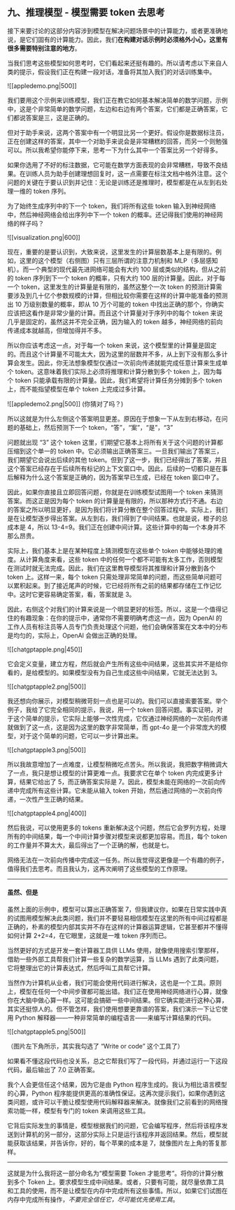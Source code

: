 

## 九、推理模型 - 模型需要 token 去思考

接下来要讨论的这部分内容涉到模型在解决问题场景中的计算能力，或者更准确地说，是它们固有的计算能力。因此，我们**在构建对话示例时必须格外小心，这里有很多需要特别注意的地方**。

当我们思考这些模型如何思考时，它们看起来还挺有趣的。所以请考虑以下来自人类的提示，假设我们正在构建一段对话，准备将其加入我们的对话训练集中。

![[appledemo.png|500]]

我们要用这个示例来训练模型，我们正在教它如何基本解决简单的数学问题，示例中，这是个非常简单的数学问题，左边和右边有两个答案，它们都是正确答案，它们都说答案是三，这是正确的。

但对于助手来说，这两个答案中有一个明显比另一个更好。假设你是数据标注员，正在创建这样的答案，其中一个对助手来说会是非常糟糕的回答，而另一个则勉强可以。所以我希望你能停下来，思考一下为什么其中一个答案比另一个好得多。

如果你选用了不好的标注数据，它可能在数学方面表现的会非常糟糕，导致不良结果。在训练人员为助手创建理想回复时，这一点需要在标注文档中格外注意。这个问题的关键在于要认识到并记住：无论是训练还是推理时，模型都是在从左到右处理一维的 token 序列。

为了始终生成序列中的下一个 token，我们将所有这些 token 输入到神经网络中，然后神经网络会给出序列中下一个 token 的概率。还记得我们使用的神经网络的样子吗？

![[visualization.png|600]]

现在，重要的是要认识到，大致来说，这里发生的计算层数基本上是有限的。例如，这里的这个模型（右侧图）只有三层所谓的注意力机制和 MLP（多层感知机）。而一个典型的现代最先进网络可能会有大约 100 层或类似的结构，但从之前的 token 序列到下一个 token 的概率，只有大约 100 层的计算量。因此，对于每一个 token，这里发生的计算量是有限的，虽然这整个一次 token 的预测计算需要涉及到几十亿个参数规模的计算，但相比较你需要在这样的计算中能准备的预测出 10 万级别数量的概率，即从 10 万个可能的 token 中找出正确的那个，你确实应该把这看作是非常少量的计算。而且这个计算量对于序列中的每个 token 来说几乎是固定的，虽然这并不完全正确，因为输入的 token 越多，神经网络的前向传递成本就越高，但增加得并不多。

所以你应该考虑这一点，对于每一个 token 来说，这个模型里的计算量是固定的。而且这个计算量不可能太大，因为这里的层数并不多，从上到下没有那么多计算会发生。因此，你无法想象模型仅通过一次前向传递就能完成任意计算来生成单个 token。这意味着我们实际上必须将推理和计算分散到多个 token 上，因为每个 token 只能承载有限的计算量。因此，我们希望将计算任务分摊到多个 token 上，而不能指望模型在单个 token 上完成过多计算。

![[appledemo2.png|500]]
(你猜对了吗？)

所以这就是为什么左侧这个答案明显更差。原因在于想象一下从左到右移动，在问题的基础上，然后预测下一个 token，“答”，“案”，“是”，“3” 

问题就出现 “3” 这个 token 这里，们期望它基本上将所有关于这个问题的计算都压缩到这个单一的 token 中。它必须输出正确答案三。一旦我们输出了答案三，我们期望它会说出后续的其他 token。但到了这一步，我们已经得出了答案，并且这个答案已经存在于后续所有标记的上下文窗口中。因此，后续的一切都只是在事后解释为什么这个答案是正确的，因为答案早已生成，已经在 token 窗口中了。

因此，如果你直接且立即回答问题，你就是在训练模型试图用一个 token 来猜测答案。而这正是因为每个 token 的计算量是有限的，所以那种方式行不通。右边的答案之所以明显更好，是因为我们将计算分散在整个回答过程中。实际上，我们是在让模型逐步得出答案。从左到右，我们得到了中间结果。也就是说，橙子的总成本是 4，所以 13-4=9。我们正在创建中间计算。这些计算中的每一个本身并不那么昂贵。

实际上，我们基本上是在某种程度上猜测模型在这些单个 token 中能够处理的难度。从计算角度来看，这些 token 中的任何一个都不可能有太多工作，否则模型在测试时就无法完成。因此，我们在这里教导模型将其推理和计算分散到各个 token 上。这样一来，每个 token 只需处理非常简单的问题，而这些简单问题可以累积起来。到了接近尾声的时候，它已经将所有之前的结果都存储在工作记忆中。这时它更容易确定答案，看，答案就是 3。

因此，右侧这个对我们的计算来说是一个明显更好的标签。所以，这是一个值得记住的有趣现象：在你的提示中，通常你不需要明确考虑这一点，因为 OpenAI 的工作人员有标注员等人员专门负责处理这个问题，他们会确保答案在文本中的分布是均匀的，实际上，OpenAI 会做出正确的处理。

![[chatgptapple.png|450]]

它会定义变量，建立方程，然后就会产生所有这些中间结果，这些其实并不是给你看的，是给模型的。如果模型没有为自己生成这些中间结果，它就无法达到 3。

![[chatgptapple2.png|500]]

我还想向你展示，对模型稍微苛刻一点也是可以的。我们可以直接索要答案。举个例子，我给了它完全相同的提示，我说，用一个 token 回答问题。事实证明，对于这个简单的提示，它实际上能够一次性完成，它仅通过神经网络的一次前向传递就做到了这一点，这是因为这里的数字非常简单，而 gpt-4o 是一个非常庞大的模型，对于这个简单的问题，它可以一步计算出来。

![[chatgptapple3.png|500]]

所以我故意增加了一点难度，让模型稍微吃点苦头。所以我说，我把数字稍微调大了一点，我只是想让模型的计算更难一点。我要求它在单个 token 内完成更多计算，结果它给出了 5，而正确答案实际是 7。因此，模型未能在网络的一次前向传递中完成所有这些计算。它未能从输入 token 开始，然后通过网络的一次前向传递，一次性产生正确的结果。

![[chatgptapple4.png|400]]

然后我说，可以使用更多的 tokens 重新解决这个问题，然后它会罗列方程，处理所有的中间结果，每一个中间计算步骤对模型来说都更加容易。而且，每个 token 的工作量并不算太大，最后得出了一个正确的解，也就是七。

网络无法在一次前向传播中完成这一任务。所以我觉得这更像是一个有趣的例子，值得我们去思考。而且我认为，这再次阐明了这些模型的工作原理。

---

#### 虽然、但是

虽然上面的示例中，模型可以算出正确答案 7，但我建议你，如果在日常实践中真的试图用模型解决此类问题，我们并不要轻易相信模型在这里的所有中间过程都是正确的，朴素的模型内部其实并不存在这样的计算器运算逻辑，它甚至都并不懂得如何计算 2+2=4，在它眼里，这就是一堆 token 序列而已。

当然更好的方式是开发一套计算器工具供 LLMs 使用，就像使用搜索引擎那样，借助一些外部工具帮我们计算一些复杂的数学运算，当 LLMs 遇到了此类问题，它将整理出它的计算表达式，然后呼叫工具帮它计算。

当然作为计算机从业者，我们可能会使用代码进行解决，这也是一个工具。原则上，模型在任何一个中间步骤都可能出错。我们正在使用神经网络进行心算，就像你在大脑中做心算一样。这可能会搞砸一些中间结果。但它确实能进行这种心算，其实还挺惊人的。但不管怎样，我们使用想要更靠谱的答案，我们演示一下让它使用 Python 解释器——一种非常简单的编程语言——来编写计算结果的代码。

![[chatgptapple5.png|500]]

（图片左下角所示，其实我勾选了 “Write or code” 这个工具了）

如果看不懂这段代码也没关系，总之它帮我们写了一段代码，并通过运行一下这段代码，最后输出了 7.0 正确答案。

我个人会更信任这个结果，因为它是由 Python 程序生成的。我认为相比语言模型的心算，Python 程序能提供更高的准确性保证。这再次提示我们，如果你遇到这类问题，或许可以干脆让模型使用代码解释器来解决。就像我们之前看到的网络搜索功能一样，模型有专门的 token 来调用这些工具。

它背后实际发生的事情是，模型根据我们的问题，它会编写程序，然后将该程序发送到计算机的另一部分，这部分实际上只是运行该程序并返回结果。然后，模型就能获取该结果，并告诉你，好的，每个苹果的成本是 7，就像图片左上角的答复那样。


---------

这就是为什么我将这一部分命名为“模型需要 Token 才能思考”。将你的计算分散到多个 Token 上。要求模型生成中间结果。或者，只要有可能，就尽量依靠工具和工具的使用，而不是让模型在内存中完成所有这些事情。所以，如果它们试图在内存中完成所有操作，*不要完全信任它，尽可能优先使用工具*。

